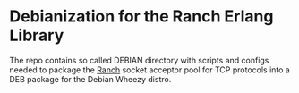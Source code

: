 # Debianization for the Ranch Erlang Library

The repo contains so called DEBIAN directory with
scripts and configs needed to package the
[Ranch](https://github.com/ninenines/ranch) socket
acceptor pool for TCP protocols into a DEB package
for the Debian Wheezy distro.

